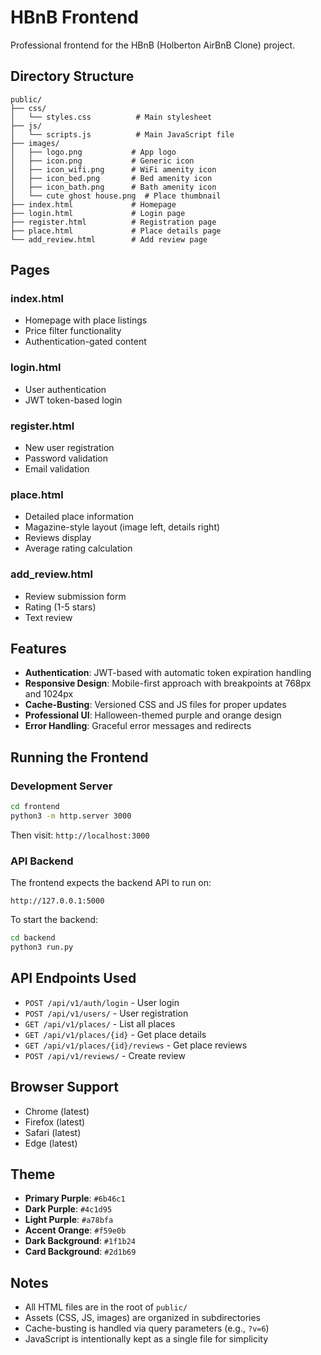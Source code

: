# HBnB Frontend

Professional frontend for the HBnB (Holberton AirBnB Clone) project.

## Directory Structure

```
public/
├── css/
│   └── styles.css          # Main stylesheet
├── js/
│   └── scripts.js          # Main JavaScript file
├── images/
│   ├── logo.png           # App logo
│   ├── icon.png           # Generic icon
│   ├── icon_wifi.png      # WiFi amenity icon
│   ├── icon_bed.png       # Bed amenity icon
│   ├── icon_bath.png      # Bath amenity icon
│   └── cute ghost house.png  # Place thumbnail
├── index.html             # Homepage
├── login.html             # Login page
├── register.html          # Registration page
├── place.html             # Place details page
└── add_review.html        # Add review page
```

## Pages

### index.html
- Homepage with place listings
- Price filter functionality
- Authentication-gated content

### login.html
- User authentication
- JWT token-based login

### register.html
- New user registration
- Password validation
- Email validation

### place.html
- Detailed place information
- Magazine-style layout (image left, details right)
- Reviews display
- Average rating calculation

### add_review.html
- Review submission form
- Rating (1-5 stars)
- Text review

## Features

- **Authentication**: JWT-based with automatic token expiration handling
- **Responsive Design**: Mobile-first approach with breakpoints at 768px and 1024px
- **Cache-Busting**: Versioned CSS and JS files for proper updates
- **Professional UI**: Halloween-themed purple and orange design
- **Error Handling**: Graceful error messages and redirects

## Running the Frontend

### Development Server

```bash
cd frontend
python3 -m http.server 3000
```

Then visit: `http://localhost:3000`

### API Backend

The frontend expects the backend API to run on:
```
http://127.0.0.1:5000
```

To start the backend:
```bash
cd backend
python3 run.py
```

## API Endpoints Used

- `POST /api/v1/auth/login` - User login
- `POST /api/v1/users/` - User registration
- `GET /api/v1/places/` - List all places
- `GET /api/v1/places/{id}` - Get place details
- `GET /api/v1/places/{id}/reviews` - Get place reviews
- `POST /api/v1/reviews/` - Create review

## Browser Support

- Chrome (latest)
- Firefox (latest)
- Safari (latest)
- Edge (latest)

## Theme

- **Primary Purple**: `#6b46c1`
- **Dark Purple**: `#4c1d95`
- **Light Purple**: `#a78bfa`
- **Accent Orange**: `#f59e0b`
- **Dark Background**: `#1f1b24`
- **Card Background**: `#2d1b69`

## Notes

- All HTML files are in the root of `public/`
- Assets (CSS, JS, images) are organized in subdirectories
- Cache-busting is handled via query parameters (e.g., `?v=6`)
- JavaScript is intentionally kept as a single file for simplicity
